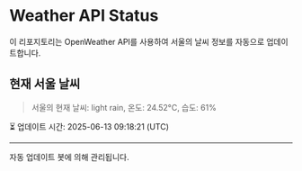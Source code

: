 
# Weather API Status

이 리포지토리는 OpenWeather API를 사용하여 서울의 날씨 정보를 자동으로 업데이트합니다.

## 현재 서울 날씨
> 서울의 현재 날씨: light rain, 온도: 24.52°C, 습도: 61%

⏳ 업데이트 시간: 2025-06-13 09:18:21 (UTC)

---
자동 업데이트 봇에 의해 관리됩니다.
